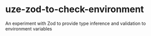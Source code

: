 # uze-zod-to-check-environment
An experiment with Zod to provide type inference and validation to environment variables
